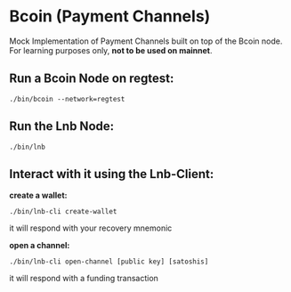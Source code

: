 Bcoin (Payment Channels)
========================

Mock Implementation of Payment Channels built on top of the Bcoin node. For learning purposes only, **not to be used on mainnet**.

Run a Bcoin Node on regtest:
----------------------------
```
./bin/bcoin --network=regtest
```

Run the Lnb Node:
-------------------
```
./bin/lnb
```

Interact with it using the Lnb-Client:
--------------------------------------
**create a wallet:**
```
./bin/lnb-cli create-wallet
```
it will respond with your recovery mnemonic

**open a channel:**
```
./bin/lnb-cli open-channel [public key] [satoshis]
```
it will respond with a funding transaction

